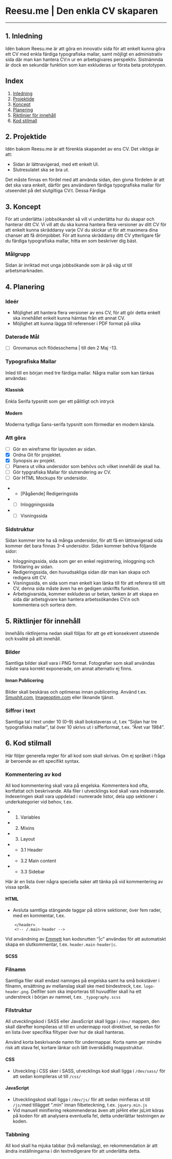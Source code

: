# Reesu.me | Den enkla CV skaparen
---

## 1. Inledning
Idén bakom Reesu.me är att göra en innovativ sida för att enkelt kunna göra ett CV med enkla färdiga typografiska mallar, samt möjligt en administrativ sida där man kan hantera CV:n ur en arbetsgivares perspektiv. Sistnämnda är dock en sekundär  funktion som kan exkluderas ur första beta prototypen.

## Index
1. [Inledning](#1-inledning)
2. [Projektide](#2-projektide)
3. [Koncept](#3-koncept)
4. [Planering](#4-planering)
5. [Riktlinjer för innehåll](#5-riktlinjer-for-innehall)
6. [Kod stilmall](#6-kod-stilmall)

## 2. Projektide
Idén bakom Reesu.me är att förenkla skapandet av ens CV. Det viktiga är att:
- Sidan är lättnavigerad, med ett enkelt UI.
- Slutresulatet ska se bra ut. 

Det måste finnas en fördel med att använda sidan, den givna fördelen är att det ska vara enkelt, därför ges användaren färdiga typografiska mallar för utseendet på det slutgiltiga CV:t. Dessa Färdiga

## 3. Koncept
För att underlätta i jobbsökandet så vill vi underlätta hur du skapar och hanterar ditt CV. Vi vill att du ska kunna hantera flera versioner av ditt CV för att enkelt kunna skräddarsy varje CV du skickar ut för att maximera dina chanser att få drömjobbet.
För att kunna skräddarsy ditt CV ytterligare får du färdiga typografiska mallar, hitta en som beskriver dig bäst.

### Målgrupp
Sidan är inriktad mot unga jobbsökande som är på väg ut till arbetsmarknaden.

## 4. Planering
### Ideér
- Möjlighet att hantera flera versioner av ens CV, för att gör detta enkelt ska innehållet enkelt kunna hämtas från ett annat CV. 
- Möjlighet att kunna lägga till referenser i PDF format på olika 

### Daterade Mål
- [ ] Grovmanus och flödesschema | till den 2 Maj -13.

### Typografiska Mallar
Inled till en början med tre färdiga mallar. Några mallar som kan tänkas användas:
#### Klassisk
Enkla Serifa typsnitt som ger ett pålitligt och  intryck

#### Modern
Moderna tydliga Sans-serifa typsnitt som förmedlar en modern känsla. 

### Att göra
- [ ] Gör en wireframe för layouten av sidan.
- [x] Ordna Git för projektet.
- [x] Synopsis av projekt.
- [ ] Planera ut vilka undersidor som behövs och vilket innehåll de skall ha.
- [ ] Gör typgrafiska Mallar för slutrendering av CV.
- [ ] Gör HTML Mockups för undersidor.
- - [Pågående] Redigeringsida
- - [ ] Inloggningssida
- - [ ] Visningssida

### Sidstruktur
Sidan kommer inte ha så många undersidor, för att få en lättnavigerad sida kommer det bara finnas 3–4 undersidor. Sidan kommer behöva följande sidor:
- Inloggningssida, sida som ger en enkel registrering, inloggning och förklaring av sidan.
- Redigeringssida, den huvudsakliga sidan där man kan skapa och redigera sitt CV.
- Visningssida, en sida som man enkelt kan länka till för att referera till sitt CV, denna sida måste även ha en gedigen utskrifts funktion.
- Arbetsgivarsida, kommer exkluderas ur betan, tanken är att skapa en sida där arbetsgivare kan hantera arbetssökandes CV:n och kommentera och sortera dem.

## 5. Riktlinjer för innehåll
Innehålls riktlinjerna nedan skall följas för att ge ett konsekvent utseende och kvalité på allt innehåll.

### Bilder
Samtliga bilder skall vara i PNG format. Fotografier som skall användas måste vara korrekt exponerade, om annat alternativ ej finns.

#### Innan Publicering
Bilder skall beskäras och optimeras innan publicering. Använd t.ex. [Smushit.com](http://www.smushit.com/), [Imageoptim.com](http://imageoptim.com/) eller liknande tjänst.

### Siffror i text
Samtliga tal i text under 10 (0–9) skall bokstaveras ut, t.ex “Sidan har tre typografiska mallar”, tal över 10 skrivs ut i sifferformat, t.ex. “Året var 1984”.

## 6. Kod stilmall
Här följer generella regler för all kod som skall skrivas. Om ej språket i fråga är beroende av ett specifikt syntax.

### Kommentering av kod
All kod kommentering skall vara på engelska. Kommentera kod ofta, kortfattat och beskrivande. Alla filer i utvecklings kod skall vara indexerade. Indexeringen skall vara uppdelad i numrerade listor, dela upp sektioner i underkategorier vid behov, t.ex. 
- 1. Variables
- 2. Mixins
- 3. Layout
- - 3.1 Header
- - 3.2 Main content
- - 3.3 Sidebar

Här är en lista över några speciella saker att tänka på vid kommentering av vissa språk.

#### HTML 
- Avsluta samtliga stängande taggar på större sektioner, över fem rader, med en kommentar, t.ex.
``` <header class=“main-header”>
    </header>
    <!-- /.main-header -->
```
Vid användning av [Emmett]() kan kodsnutten “|c” användas för att automatiskt skapa en slutkommentar, t.ex. ```header.main-header|c```.

#### SCSS

### Filnamn
Samtliga filer skall endast namnges på engelska samt ha små bokstäver i filnamn, ersättning av mellanslag skall ske med bindestreck, t.ex. ```logo-header.png```.
Delfiler som ska importeras till huvudfiler skall ha ett understreck i början av namnet, t.ex. ```_typography.scss```

### Filstruktur
All utvecklingskod i SASS eller JavaScript skall ligga i ```/dev/``` mappen, den skall därefter kompileras ut till en undermapp root direktivet, se nedan för en lista över specifika filtyper över hur de skall hanteras.

Använd korta beskrivande namn för undermappar. Korta namn ger mindre risk att stava fel, kortare länkar och lätt överskådlig mappstruktur.

#### CSS
 - Utveckling i CSS sker i SASS, utvecklings kod skall ligga i ```/dev/sass/``` för att sedan kompileras ut till ```/css/```

#### JavaScript
- Utvecklingskod skall ligga i ```/dev/js/``` för att sedan minfieras ut till ```/js/```med tillägget “.min” innan filbeteckning, t.ex. ```jquery.min.js``` 
- Vid manuell minifiering rekommenderas även att jsHint eller jsLint köras på koden för att analysera eventuella fel, detta underlättar testningen av koden.

### Tabbning
All kod skall ha mjuka tabbar (två mellanslag), en rekommendation är att ändra inställningarna i din textredigerare för att underlätta detta. 


